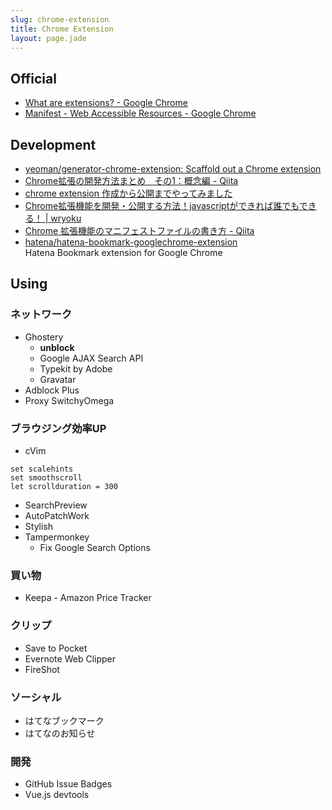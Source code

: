 ```yaml
---
slug: chrome-extension
title: Chrome Extension
layout: page.jade
---
```


## Official

- [What are extensions? \- Google Chrome](https://developer.chrome.com/extensions)
- [Manifest \- Web Accessible Resources \- Google Chrome](https://developer.chrome.com/extensions/manifest/web_accessible_resources)

## Development
- [yeoman/generator\-chrome\-extension: Scaffold out a Chrome extension](https://github.com/yeoman/generator-chrome-extension)
- [Chrome拡張の開発方法まとめ　その1：概念編 \- Qiita](http://qiita.com/edit-mode/items/26d7a22233ecdf48fed8)
- [chrome extension 作成から公開までやってみました](http://d.sonicjam.co.jp/post/129140167876)
- [Chrome拡張機能を開発・公開する方法！javascriptができれば誰でもできる！ \| wryoku](http://wryoku.com/howto-chrome_extension-release/)
- [Chrome 拡張機能のマニフェストファイルの書き方 \- Qiita](http://qiita.com/mdstoy/items/9866544e37987337dc79)
- [hatena/hatena\-bookmark\-googlechrome\-extension](https://github.com/hatena/hatena-bookmark-googlechrome-extension)  
  Hatena Bookmark extension for Google Chrome

## Using

### ネットワーク
- Ghostery
  - __unblock__
  - Google AJAX Search API
  - Typekit by Adobe
  - Gravatar
- Adblock Plus
- Proxy SwitchyOmega

### ブラウジング効率UP
- cVim
```vim
set scalehints
set smoothscroll
let scrollduration = 300
```
- SearchPreview
- AutoPatchWork
- Stylish
- Tampermonkey
  - Fix Google Search Options

### 買い物
- Keepa - Amazon Price Tracker

### クリップ
- Save to Pocket
- Evernote Web Clipper
- FireShot

### ソーシャル
- はてなブックマーク
- はてなのお知らせ

### 開発
- GitHub Issue Badges
- Vue.js devtools
